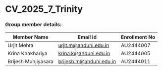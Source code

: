 # CV_2025_7_Trinity

### Group member details:
| Member Name | Email Id | Enrollment No |
| ------------|----------|---------|
| Urjit Mehta | urjit.m@ahduni.edu.in | AU2444007 |
| Krina Khakhariya | krina.k@ahduni.edu.in | AU2444005 |
| Brijesh Munjiyasara | brijesh.m@ahduni.edu.in | AU2444011 |

